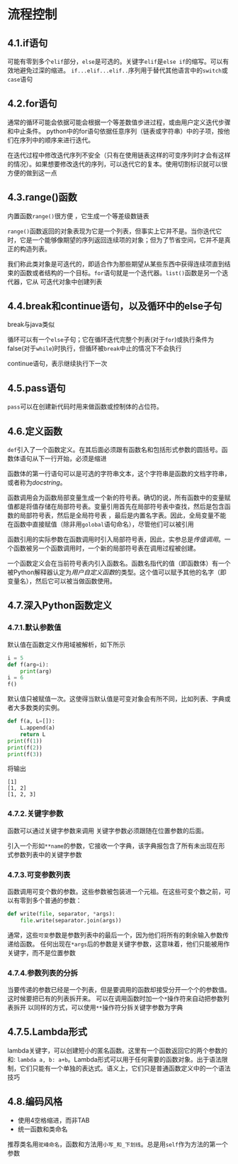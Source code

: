 # 流程控制

## 4.1.if语句

可能有零到多个`elif`部分，`else`是可选的。关键字`elif`是`else if`的缩写。可以有效地避免过深的缩进。
`if...elif...elif..`序列用于替代其他语言中的`switch`或`case`语句

## 4.2.for语句

通常的循环可能会依据可能会根据一个等差数值步进过程，或由用户定义迭代步骤和中止条件。
python中的for语句依据任意序列（链表或字符串）中的子项，按他们在序列中的顺序来进行迭代。

在迭代过程中修改迭代序列不安全（只有在使用链表这样的可变序列时才会有这样的情况）。如果想要修改迭代的序列，可以迭代它的复本。使用切割标识就可以很方便的做到这一点

## 4.3.range()函数

内置函数`range()`很方便 ，它生成一个等差级数链表

`range()`函数返回的对象表现为它是一个列表，但事实上它并不是。当你迭代它时，它是一个能够像期望的序列返回连续项的对象；但为了节省空间，它并不是真正的构造列表。

我们称此类对象是可迭代的，即适合作为那些期望从某些东西中获得连续项直到结束的函数或者结构的一个目标。`for`语句就是一个迭代器。`list()`函数是另一个迭代器，它从
可迭代对象中创建列表

## 4.4.break和continue语句，以及循环中的else子句

break与java类似

循环可以有一个`else`子句；它在循环迭代完整个列表(对于`for`)或执行条件为false(对于`while`)时执行，但循环被`break`中止的情况下不会执行

continue语句，表示继续执行下一次

## 4.5.pass语句

`pass`可以在创建新代码时用来做函数或控制体的占位符。

## 4.6.定义函数

`def`引入了一个函数定义。在其后面必须跟有函数名和包括形式参数的圆括号。函数体语句从下一行开始，必须是缩进

函数体的第一行语句可以是可选的字符串文本，这个字符串是函数的文档字符串，或者称为*docstring*。

函数调用会为函数局部变量生成一个新的符号表。确切的说，所有函数中的变量赋值都是将值存储在局部符号表。变量引用首先在局部符号表中查找，然后是包含函数的局部符号表，然后是全局符号表
，最后是内置名字表。因此，全局变量不能在函数中直接赋值（除非用`golobal`语句命名），尽管他们可以被引用

函数引用的实际参数在函数调用时引入局部符号表，因此，实参总是*传值调用*。一个函数被另一个函数调用时，一个新的局部符号表在调用过程被创建。

一个函数定义会在当前符号表内引入函数名。函数名指代的值（即函数体）有一个被Python解释器认定为*用户自定义函数*的类型。这个值可以赋予其他的名字（即变量名），然后它可以被当做函数使用。

## 4.7.深入Python函数定义

### 4.7.1.默认参数值

默认值在函数定义作用域被解析，如下所示

```python
i = 5
def f(arg=i):
    print(arg)
i = 6
f()
```

默认值只被赋值一次。这使得当默认值是可变对象会有所不同，比如列表、字典或者大多数类的实例。

```python
def f(a, L=[]):
    L.append(a)
    return L
print(f(1))
print(f(2))
print(f(3))
```

将输出

```text
[1]
[1, 2]
[1, 2, 3]
```

### 4.7.2.关键字参数

函数可以通过关键字参数来调用
关键字参数必须跟随在位置参数的后面。

引入一个形如`**name`的参数，它接收一个字典，该字典报包含了所有未出现在形式参数列表中的关键字参数

### 4.7.3.可变参数列表

函数调用可变个数的参数。这些参数被包装进一个元祖。在这些可变个数之前，可以有零到多个普通的参数：

```python
def write(file, separator, *args):
    file.write(separator.join(args))
```

通常，这些`可变`参数是参数列表中的最后一个，因为他们将所有的剩余输入参数传递给函数。
任何出现在`*args`后的参数是关键字参数，这意味着，他们只能被用作关键字，而不是位置参数

### 4.7.4.参数列表的分拆

当要传递的参数已经是一个列表，但是要调用的函数却接受分开一个个的参数值。这时候要把已有的列表拆开来。
可以在调用函数时加一个`*`操作符来自动把参数列表拆开
以同样的方式，可以使用`**`操作符分拆关键字参数为字典

## 4.7.5.Lambda形式

lambda关键字，可以创建短小的匿名函数。这里有一个函数返回它的两个参数的和:
`lambda a, b: a+b`。Lambda形式可以用于任何需要的函数对象。出于语法限制，它们只能有一个单独的表达式。语义上，它们只是普通函数定义中的一个语法技巧

## 4.8.编码风格

- 使用4空格缩进，而非TAB
- 统一函数和类命名

推荐类名用`驼峰命名`，函数和方法用`小写_和_下划线`。总是用`self`作为方法的第一个参数
